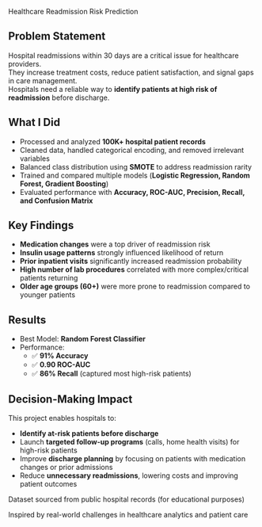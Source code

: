 Healthcare Readmission Risk Prediction

## Problem Statement
Hospital readmissions within 30 days are a critical issue for healthcare providers.  
They increase treatment costs, reduce patient satisfaction, and signal gaps in care management.  
Hospitals need a reliable way to **identify patients at high risk of readmission** before discharge.  


## What I Did
- Processed and analyzed **100K+ hospital patient records**  
- Cleaned data, handled categorical encoding, and removed irrelevant variables  
- Balanced class distribution using **SMOTE** to address readmission rarity  
- Trained and compared multiple models (**Logistic Regression, Random Forest, Gradient Boosting**)  
- Evaluated performance with **Accuracy, ROC-AUC, Precision, Recall, and Confusion Matrix**  


## Key Findings
- **Medication changes** were a top driver of readmission risk  
- **Insulin usage patterns** strongly influenced likelihood of return  
- **Prior inpatient visits** significantly increased readmission probability  
- **High number of lab procedures** correlated with more complex/critical patients returning  
- **Older age groups (60+)** were more prone to readmission compared to younger patients  


## Results
- Best Model: **Random Forest Classifier**  
- Performance:  
  - ✅ **91% Accuracy**  
  - ✅ **0.90 ROC-AUC**  
  - ✅ **86% Recall** (captured most high-risk patients)  



## Decision-Making Impact
This project enables hospitals to:  
- **Identify at-risk patients before discharge**  
- Launch **targeted follow-up programs** (calls, home health visits) for high-risk patients  
- Improve **discharge planning** by focusing on patients with medication changes or prior admissions  
- Reduce **unnecessary readmissions**, lowering costs and improving patient outcomes



Dataset sourced from public hospital records (for educational purposes)

Inspired by real-world challenges in healthcare analytics and patient care
